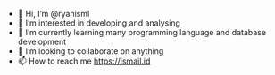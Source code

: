 - 👋 Hi, I’m @ryanisml
- 👀 I’m interested in developing and analysing
- 🌱 I’m currently learning many programming language and database development
- 💞️ I’m looking to collaborate on anything
- 📫 How to reach me https://ismail.id

<!---
ryanisml/ryanisml is a ✨ special ✨ repository because its `README.md` (this file) appears on your GitHub profile.
You can click the Preview link to take a look at your changes.
--->
